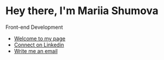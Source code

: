 <h1>Hey there, I'm Mariia Shumova</h1>
<p>Front-end Development</p>

- <a href="https://shumova.github.io/" target="_blank">Welcome to my page</a>
- <a href="https://www.linkedin.com/in/shumova-mariia/" target="_blank">Connect on Linkedin</a>
- <a href="mailto:shumova.mariia@gmail.com" target="_blank">Write me an email</a>


<!--
**shumova/shumova** is a ✨ _special_ ✨ repository because its `README.md` (this file) appears on your GitHub profile.

Here are some ideas to get you started:

- 🔭 I’m currently working on ...
- 🌱 I’m currently learning ...
- 👯 I’m looking to collaborate on ...
- 🤔 I’m looking for help with ...
- 💬 Ask me about ...
- 📫 How to reach me: ...
- 😄 Pronouns: ...
- ⚡ Fun fact: ...
-->

